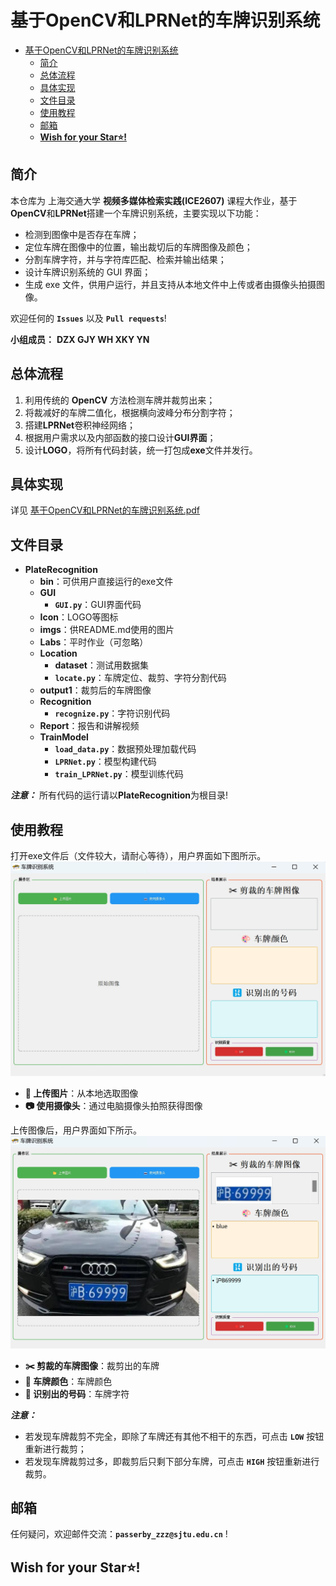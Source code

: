 # 基于OpenCV和LPRNet的车牌识别系统

- [基于OpenCV和LPRNet的车牌识别系统](#基于opencv和lprnet的车牌识别系统)
  - [简介](#简介)
  - [总体流程](#总体流程)
  - [具体实现](#具体实现)
  - [文件目录](#文件目录)
  - [使用教程](#使用教程)
  - [邮箱](#邮箱)
  - [**Wish for your Star⭐!**](#wish-for-your-star)


## 简介

本仓库为 上海交通大学 **视频多媒体检索实践(ICE2607)** 课程大作业，基于**OpenCV**和**LPRNet**搭建一个车牌识别系统，主要实现以下功能：

- 检测到图像中是否存在车牌；
- 定位车牌在图像中的位置，输出裁切后的车牌图像及颜色；
- 分割车牌字符，并与字符库匹配、检索并输出结果；
- 设计车牌识别系统的 GUI 界面；
- 生成 exe 文件，供用户运行，并且支持从本地文件中上传或者由摄像头拍摄图像。

欢迎任何的 **`Issues`** 以及 **`Pull requests`**!

**小组成员：** **DZX GJY WH XKY YN**

## 总体流程

1. 利用传统的 **OpenCV** 方法检测车牌并裁剪出来；
2. 将裁减好的车牌二值化，根据横向波峰分布分割字符；
3. 搭建**LPRNet**卷积神经网络；
4. 根据用户需求以及内部函数的接口设计**GUI界面**；
5. 设计**LOGO**，将所有代码封装，统一打包成**exe**文件并发行。

## 具体实现

详见 [基于OpenCV和LPRNet的车牌识别系统.pdf](https://github.com/PasserbyZzz/PlateRecognition/blob/main/Report/%E5%9F%BA%E4%BA%8EOpenCV%E5%92%8CLPRNet%E7%9A%84%E8%BD%A6%E7%89%8C%E8%AF%86%E5%88%AB%E7%B3%BB%E7%BB%9F.pdf)

## 文件目录

- **PlateRecognition**
    - **bin**：可供用户直接运行的exe文件
    - **GUI**
      - **`GUI.py`**：GUI界面代码
    - **Icon**：LOGO等图标
    - **imgs**：供README.md使用的图片
    - **Labs**：平时作业（可忽略）
    - **Location**
      - **dataset**：测试用数据集
      - **`locate.py`**：车牌定位、裁剪、字符分割代码
    - **output1**：裁剪后的车牌图像
    - **Recognition**
      - **`recognize.py`**：字符识别代码
    - **Report**：报告和讲解视频
    - **TrainModel**
      - **`load_data.py`**：数据预处理加载代码
      - **`LPRNet.py`**：模型构建代码
      - **`train_LPRNet.py`**：模型训练代码
    

***注意：*** 所有代码的运行请以**PlateRecognition**为根目录!

## 使用教程

打开exe文件后（文件较大，请耐心等待），用户界面如下图所示。
![gui_1](imgs/gui_1.png)

- **📂 上传图片**：从本地选取图像
- **📷 使用摄像头**：通过电脑摄像头拍照获得图像

上传图像后，用户界面如下所示。
![gui_2](imgs/gui_2.png)

- **✂️ 剪裁的车牌图像**：裁剪出的车牌
- **🎨 车牌颜色**：车牌颜色
- **🔢 识别出的号码**：车牌字符

***注意：*** 
- 若发现车牌裁剪不完全，即除了车牌还有其他不相干的东西，可点击 **`LOW`** 按钮重新进行裁剪；
- 若发现车牌裁剪过多，即裁剪后只剩下部分车牌，可点击 **`HIGH`** 按钮重新进行裁剪。

## 邮箱

任何疑问，欢迎邮件交流：**`passerby_zzz@sjtu.edu.cn`** !

## **Wish for your Star⭐!**